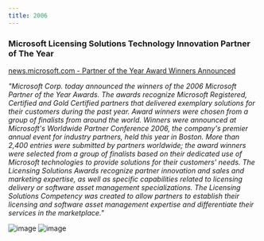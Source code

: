 ```yaml
---
title: 2006
---
```


### Microsoft Licensing Solutions Technology Innovation Partner of The Year

[news.microsoft.com - Partner of the Year Award Winners Announced](https://news.microsoft.com/2006/07/13/partner-of-the-year-award-winners-announced-at-microsofts-worldwide-partner-conference/)

_"Microsoft Corp. today announced the winners of the 2006
Microsoft Partner of the Year Awards. The awards recognize
Microsoft Registered, Certified and Gold Certified partners
that delivered exemplary solutions for their customers
during the past year. Award winners were chosen from a group
of finalists from around the world. Winners were announced
at Microsoft's Worldwide Partner Conference 2006, the
company's premier annual event for industry partners, held
this year in Boston. More than 2,400 entries were submitted
by partners worldwide; the award winners were selected from
a group of finalists based on their dedicated use of
Microsoft technologies to provide solutions for their
customers' needs. The Licensing Solutions Awards recognize
partner innovation and sales and marketing expertise, as
well as specific capabilities related to licensing delivery
or software asset management specializations. The Licensing
Solutions Competency was created to allow partners to
establish their licensing and software asset management
expertise and differentiate their services in the marketplace."_


![image](/images/2006-microsoft-partner-of-the-year.png)
![image](/images/2006-microsoft-partner-label.png)
